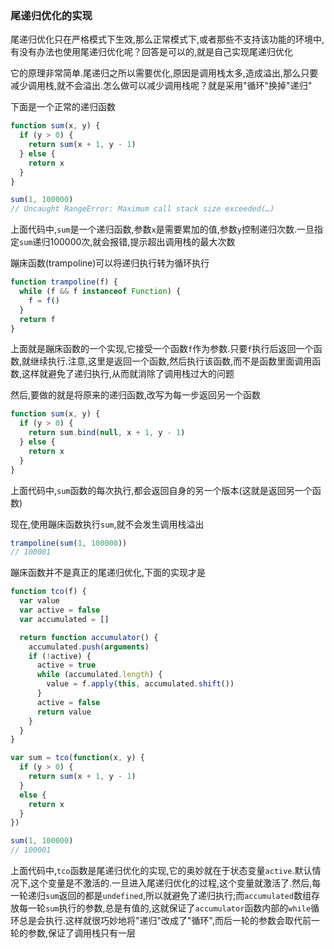 ### 尾递归优化的实现
尾递归优化只在严格模式下生效,那么正常模式下,或者那些不支持该功能的环境中,有没有办法也使用尾递归优化呢？回答是可以的,就是自己实现尾递归优化

它的原理非常简单.尾递归之所以需要优化,原因是调用栈太多,造成溢出,那么只要减少调用栈,就不会溢出.怎么做可以减少调用栈呢？就是采用"循环"换掉"递归"

下面是一个正常的递归函数

```javascript
function sum(x, y) {
  if (y > 0) {
    return sum(x + 1, y - 1)
  } else {
    return x
  }
}

sum(1, 100000)
// Uncaught RangeError: Maximum call stack size exceeded(…)
```

上面代码中,`sum`是一个递归函数,参数`x`是需要累加的值,参数`y`控制递归次数.一旦指定`sum`递归100000次,就会报错,提示超出调用栈的最大次数

蹦床函数(trampoline)可以将递归执行转为循环执行

```javascript
function trampoline(f) {
  while (f && f instanceof Function) {
    f = f()
  }
  return f
}
```

上面就是蹦床函数的一个实现,它接受一个函数`f`作为参数.只要`f`执行后返回一个函数,就继续执行.注意,这里是返回一个函数,然后执行该函数,而不是函数里面调用函数,这样就避免了递归执行,从而就消除了调用栈过大的问题

然后,要做的就是将原来的递归函数,改写为每一步返回另一个函数

```javascript
function sum(x, y) {
  if (y > 0) {
    return sum.bind(null, x + 1, y - 1)
  } else {
    return x
  }
}
```

上面代码中,`sum`函数的每次执行,都会返回自身的另一个版本(这就是返回另一个函数)

现在,使用蹦床函数执行`sum`,就不会发生调用栈溢出

```javascript
trampoline(sum(1, 100000))
// 100001
```

蹦床函数并不是真正的尾递归优化,下面的实现才是

```javascript
function tco(f) {
  var value
  var active = false
  var accumulated = []

  return function accumulator() {
    accumulated.push(arguments)
    if (!active) {
      active = true
      while (accumulated.length) {
        value = f.apply(this, accumulated.shift())
      }
      active = false
      return value
    }
  }
}

var sum = tco(function(x, y) {
  if (y > 0) {
    return sum(x + 1, y - 1)
  }
  else {
    return x
  }
})

sum(1, 100000)
// 100001
```

上面代码中,`tco`函数是尾递归优化的实现,它的奥妙就在于状态变量`active`.默认情况下,这个变量是不激活的.一旦进入尾递归优化的过程,这个变量就激活了.然后,每一轮递归`sum`返回的都是`undefined`,所以就避免了递归执行;而`accumulated`数组存放每一轮`sum`执行的参数,总是有值的,这就保证了`accumulator`函数内部的`while`循环总是会执行.这样就很巧妙地将"递归"改成了"循环",而后一轮的参数会取代前一轮的参数,保证了调用栈只有一层